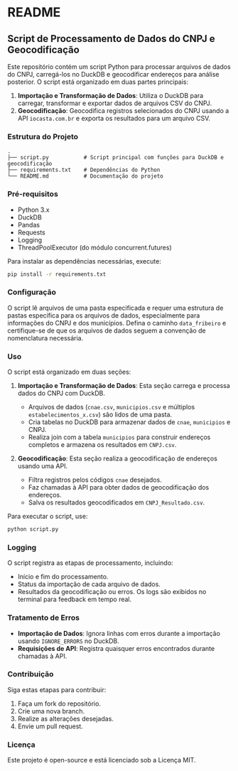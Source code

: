 # README

## Script de Processamento de Dados do CNPJ e Geocodificação

Este repositório contém um script Python para processar arquivos de dados do CNPJ, carregá-los no DuckDB e geocodificar endereços para análise posterior. O script está organizado em duas partes principais:

1. **Importação e Transformação de Dados**: Utiliza o DuckDB para carregar, transformar e exportar dados de arquivos CSV do CNPJ.
2. **Geocodificação**: Geocodifica registros selecionados do CNPJ usando a API `iocasta.com.br` e exporta os resultados para um arquivo CSV.

### Estrutura do Projeto

```plaintext
.
├── script.py           # Script principal com funções para DuckDB e geocodificação
├── requirements.txt    # Dependências do Python
└── README.md           # Documentação do projeto
```

### Pré-requisitos

- Python 3.x
- DuckDB
- Pandas
- Requests
- Logging
- ThreadPoolExecutor (do módulo concurrent.futures)

Para instalar as dependências necessárias, execute:

```bash
pip install -r requirements.txt
```

### Configuração

O script lê arquivos de uma pasta especificada e requer uma estrutura de pastas específica para os arquivos de dados, especialmente para informações do CNPJ e dos municípios. Defina o caminho `data_fribeiro` e certifique-se de que os arquivos de dados seguem a convenção de nomenclatura necessária.

### Uso

O script está organizado em duas seções:

1. **Importação e Transformação de Dados**: Esta seção carrega e processa dados do CNPJ com DuckDB.

   - Arquivos de dados (`cnae.csv`, `municipios.csv` e múltiplos `estabelecimentos_x.csv`) são lidos de uma pasta.
   - Cria tabelas no DuckDB para armazenar dados de `cnae`, `municipios` e CNPJ.
   - Realiza join com a tabela `municipios` para construir endereços completos e armazena os resultados em `CNPJ.csv`.
2. **Geocodificação**: Esta seção realiza a geocodificação de endereços usando uma API.

   - Filtra registros pelos códigos `cnae` desejados.
   - Faz chamadas à API para obter dados de geocodificação dos endereços.
   - Salva os resultados geocodificados em `CNPJ_Resultado.csv`.

Para executar o script, use:

```bash
python script.py
```

### Logging

O script registra as etapas de processamento, incluindo:

- Início e fim do processamento.
- Status da importação de cada arquivo de dados.
- Resultados da geocodificação ou erros.
  Os logs são exibidos no terminal para feedback em tempo real.

### Tratamento de Erros

- **Importação de Dados**: Ignora linhas com erros durante a importação usando `IGNORE_ERRORS` no DuckDB.
- **Requisições de API**: Registra quaisquer erros encontrados durante chamadas à API.

### Contribuição

Siga estas etapas para contribuir:

1. Faça um fork do repositório.
2. Crie uma nova branch.
3. Realize as alterações desejadas.
4. Envie um pull request.

### Licença

Este projeto é open-source e está licenciado sob a Licença MIT.
